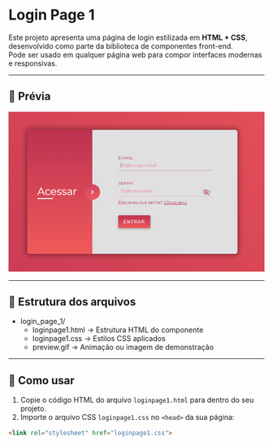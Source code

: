 # Login Page 1

Este projeto apresenta uma página de login estilizada em **HTML + CSS**, desenvolvido como parte da biblioteca de componentes front-end.  
Pode ser usado em qualquer página web para compor interfaces modernas e responsivas.  

---

## 🎥 Prévia

![Preview do botão](./preview.png)

---

## 📂 Estrutura dos arquivos

- login_page_1/
  - loginpage1.html → Estrutura HTML do componente
  - loginpage1.css → Estilos CSS aplicados
  - preview.gif → Animação ou imagem de demonstração

---

## 🚀 Como usar

1. Copie o código HTML do arquivo `loginpage1.html` para dentro do seu projeto.  
2. Importe o arquivo CSS `loginpage1.css` no `<head>` da sua página:  

```html
<link rel="stylesheet" href="loginpage1.css">
